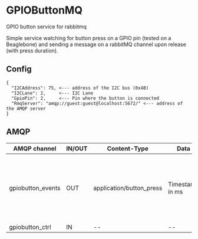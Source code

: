 # GPIOButtonMQ

GPIO button service for rabbitmq


Simple service watching for button press on a GPIO pin (tested on a Beaglebone) and sending a message on a rabbitMQ channel upon release (with press duration).

## Config

    {
      "I2CAddress": 75, <--- address of the I2C bus (0x4B)
      "I2CLane": 2,     <--- I2C Lane
      "GpioPin": 2,     <--- Pin where the button is connected
      "RmqServer": "amqp://guest:guest@localhost:5672/" <--- address of the AMQP server
    }


## AMQP

| AMQP channel | IN/OUT | Content-Type | Data | Description |
| ------------ | ------ | ------------ | ---- | ----------- |
| gpiobutton_events | OUT | application/button_press | Timestamp in ms | Emitted when the button is released, data contains the pressure duration |
| gpiobutton_ctrl   | IN  | --         | --   | Unused      |

